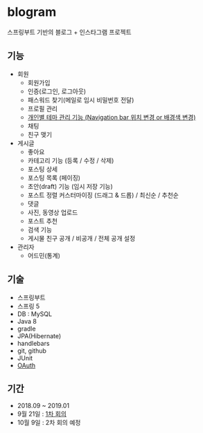 # blogram
스프링부트 기반의 블로그 + 인스타그램 프로젝트

## 기능
- 회원
  - 회원가입
  - 인증(로그인, 로그아웃)
  - 패스워드 찾기(메일로 임시 비밀번호 전달)
  - 프로필 관리
  - [개인별 테마 관리 기능 (Navigation bar 위치 변경 or 배경색 변경)](https://github.com/y3s-study/blogram/wiki/Navigation-bar-%ED%85%9C%ED%94%8C%EB%A6%BF)
  - 채팅
  - 친구 맺기
- 게시글
  - 좋아요
  - 카테고리 기능 (등록 / 수정 / 삭제)
  - 포스팅 상세
  - 포스팅 목록 (페이징)
  - 초안(draft) 기능 (임시 저장 기능)
  - 포스트 정렬 커스터마이징 (드래그 & 드롭) / 최신순 / 추천순
  - 댓글
  - 사진, 동영상 업로드
  - 포스트 추천
  - 검색 기능
  - 게시물 친구 공개 / 비공개 / 전체 공개 설정
- 관리자
  - 어드민(통계)

## 기술
- 스프링부트
- 스프링 5
- DB : MySQL
- Java 8
- gradle
- JPA(Hibernate)
- handlebars
- git, github
- JUnit
- [OAuth](https://github.com/y3s-study/blogram/wiki/OAuth-(Open-Authorization))

## 기간
- 2018.09 ~ 2019.01
- 9월 21일 : [1차 회의](https://github.com/y3s-study/blogram/wiki/2018-09-21-%ED%9A%8C%EC%9D%98%EB%A1%9D)
- 10월 9일 : 2차 회의 예정
